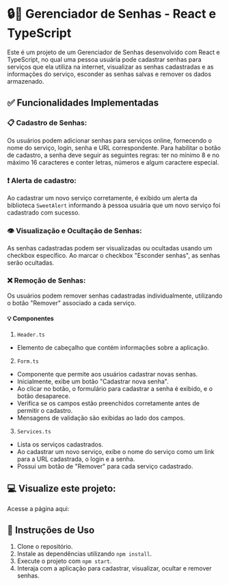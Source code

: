 # 🔒📂 Gerenciador de Senhas - React e TypeScript
Este é um projeto de um Gerenciador de Senhas desenvolvido com React e TypeScript, no qual uma pessoa usuária pode cadastrar senhas para serviços que ela utiliza na internet, visualizar as senhas cadastradas e as informações do serviço, esconder as senhas salvas e remover os dados armazenado.

## ✅ Funcionalidades Implementadas
### 📋 Cadastro de Senhas:
Os usuários podem adicionar senhas para serviços online, fornecendo o nome do serviço, login, senha e URL correspondente. Para habilitar o botão de cadastro, a senha deve seguir as seguintes regras: ter no mínimo 8 e no máximo 16 caracteres e conter letras, números e algum caractere especial. 

### ❗ Alerta de cadastro:
Ao cadastrar um novo serviço corretamente, é exibido um alerta da biblioteca `SweetAlert` informando à pessoa usuária que um novo serviço foi cadastrado com sucesso.

### 👁️ Visualização e Ocultação de Senhas:
As senhas cadastradas podem ser visualizadas ou ocultadas usando um checkbox específico. Ao marcar o checkbox "Esconder senhas", as senhas serão ocultadas.

### ❌ Remoção de Senhas:
Os usuários podem remover senhas cadastradas individualmente, utilizando o botão "Remover" associado a cada serviço.

#### 💡 Componentes
1. `Header.ts`
- Elemento de cabeçalho que contém informações sobre a aplicação.

2. `Form.ts`
- Componente que permite aos usuários cadastrar novas senhas.
- Inicialmente, exibe um botão "Cadastrar nova senha".
- Ao clicar no botão, o formulário para cadastrar a senha é exibido, e o botão desaparece.
- Verifica se os campos estão preenchidos corretamente antes de permitir o cadastro.
- Mensagens de validação são exibidas ao lado dos campos.

3. `Services.ts`
- Lista os serviços cadastrados.
- Ao cadastrar um novo serviço, exibe o nome do serviço como um link para a URL cadastrada, o login e a senha.
- Possui um botão de "Remover" para cada serviço cadastrado.

## 💻 Visualize este projeto:
Acesse a página aqui: []()

## 🔧 Instruções de Uso
1. Clone o repositório.
2. Instale as dependências utilizando `npm install`.
3. Execute o projeto com `npm start`.
4. Interaja com a aplicação para cadastrar, visualizar, ocultar e remover senhas.
